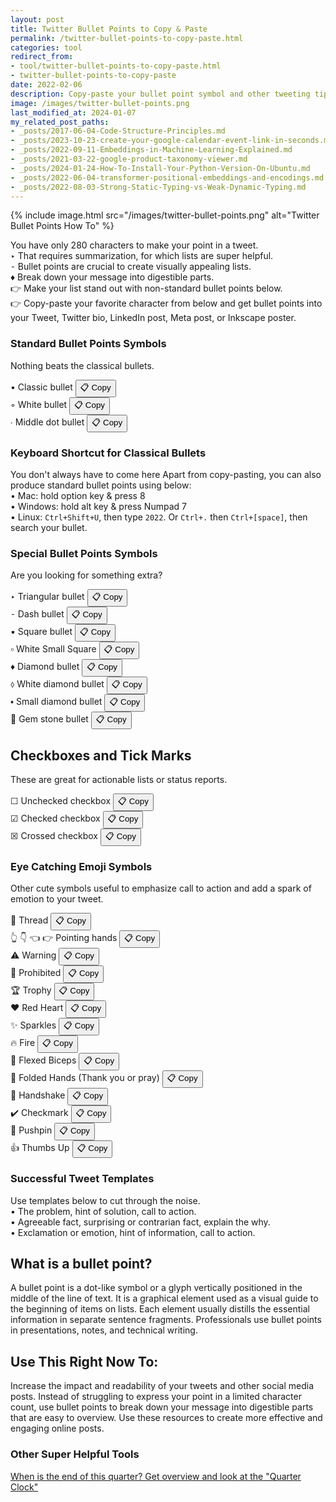 ```yaml
---
layout: post
title: Twitter Bullet Points to Copy & Paste
permalink: /twitter-bullet-points-to-copy-paste.html
categories: tool
redirect_from:
- tool/twitter-bullet-points-to-copy-paste.html
- twitter-bullet-points-to-copy-paste
date: 2022-02-06
description: Copy-paste your bullet point symbol and other tweeting tips and emojis. Usable also for LinkedIn, Meta, Inkscape ...
image: /images/twitter-bullet-points.png
last_modified_at: 2024-01-07
my_related_post_paths:
- _posts/2017-06-04-Code-Structure-Principles.md
- _posts/2023-10-23-create-your-google-calendar-event-link-in-seconds.md
- _posts/2022-09-11-Embeddings-in-Machine-Learning-Explained.md
- _posts/2021-03-22-google-product-taxonomy-viewer.md
- _posts/2024-01-24-How-To-Install-Your-Python-Version-On-Ubuntu.md
- _posts/2022-06-04-transformer-positional-embeddings-and-encodings.md
- _posts/2022-08-03-Strong-Static-Typing-vs-Weak-Dynamic-Typing.md
---
```


{% include image.html src="/images/twitter-bullet-points.png" alt="Twitter Bullet Points How To" %}

You have only 280 characters to make your point in a tweet.<br/>
‣ That requires summarization, for which lists are super helpful. <br/>
⁃ Bullet points are crucial to create visually appealing lists.<br/>
♦ Break down your message into digestible parts.<br/>
👉 Make your list stand out with non-standard bullet points below.<br/>
👉 Copy-paste your favorite character from below and get bullet points into your Tweet, Twitter bio, LinkedIn post, Meta post, or Inkscape poster.


### Standard Bullet Points Symbols
Nothing beats the classical bullets.

• Classic bullet <button class="btn btn-outline-secondary btn-sm" type="button" onclick="copyToClipboard('•')">📋 Copy</button><br/>
◦ White bullet <button class="btn btn-outline-secondary btn-sm" type="button" onclick="copyToClipboard('◦')">📋 Copy</button><br/>
∙ Middle dot bullet <button class="btn btn-outline-secondary btn-sm" type="button" onclick="copyToClipboard('∙')">📋 Copy</button><br/>


### Keyboard Shortcut for Classical Bullets
You don't always have to come here
Apart from copy-pasting, you can also produce standard bullet points using below:<br/>
• Mac: hold option key & press 8<br/>
• Windows: hold alt key & press Numpad 7<br/>
• Linux: `Ctrl+Shift+U`, then type `2022`. Or `Ctrl+.` then `Ctrl+[space]`, then search your bullet.<br/>


### Special Bullet Points Symbols
Are you looking for something extra?

‣ Triangular bullet <button class="btn btn-outline-secondary btn-sm" type="button" onclick="copyToClipboard('‣')">📋 Copy</button><br/>
⁃ Dash bullet <button class="btn btn-outline-secondary btn-sm" type="button" onclick="copyToClipboard('⁃')">📋 Copy</button><br/>
▪ Square bullet <button class="btn btn-outline-secondary btn-sm" type="button" onclick="copyToClipboard('▪')">📋 Copy</button><br/>
▫ White Small Square <button class="btn btn-outline-secondary btn-sm" type="button" onclick="copyToClipboard('▫')">📋 Copy</button><br/>
♦ Diamond bullet <button class="btn btn-outline-secondary btn-sm" type="button" onclick="copyToClipboard('♦')">📋 Copy</button><br/>
⬨ White diamond bullet <button class="btn btn-outline-secondary btn-sm" type="button" onclick="copyToClipboard('⬨')">📋 Copy</button><br/>
⬩ Small diamond bullet <button class="btn btn-outline-secondary btn-sm" type="button" onclick="copyToClipboard('⬩')">📋 Copy</button><br/>
💎 Gem stone bullet <button class="btn btn-outline-secondary btn-sm" type="button" onclick="copyToClipboard('💎')">📋 Copy</button><br/>


## Checkboxes and Tick Marks
These are great for actionable lists or status reports.

☐ Unchecked checkbox <button class="btn btn-outline-secondary btn-sm" type="button" onclick="copyToClipboard('☐')">📋 Copy</button><br/>
☑ Checked checkbox <button class="btn btn-outline-secondary btn-sm" type="button" onclick="copyToClipboard('☑')">📋 Copy</button><br/>
☒ Crossed checkbox <button class="btn btn-outline-secondary btn-sm" type="button" onclick="copyToClipboard('☒')">📋 Copy</button><br/>

### Eye Catching Emoji Symbols
Other cute symbols useful to emphasize call to action and add a spark of emotion to your tweet.

🧵 Thread <button class="btn btn-outline-secondary btn-sm" type="button" onclick="copyToClipboard('🧵')">📋 Copy</button><br/>
👆 👇 👈 👉 Pointing hands <button class="btn btn-outline-secondary btn-sm" type="button" onclick="copyToClipboard('👆 👇 👈 👉')">📋 Copy</button><br/>
⚠️ Warning <button class="btn btn-outline-secondary btn-sm" type="button" onclick="copyToClipboard('⚠️')">📋 Copy</button><br/>
🚫 Prohibited <button class="btn btn-outline-secondary btn-sm" type="button" onclick="copyToClipboard('🚫')">📋 Copy</button><br/>
🏆 Trophy <button class="btn btn-outline-secondary btn-sm" type="button" onclick="copyToClipboard('🏆')">📋 Copy</button><br/>
❤️ Red Heart <button class="btn btn-outline-secondary btn-sm" type="button" onclick="copyToClipboard('❤️')">📋 Copy</button><br/>
✨ Sparkles <button class="btn btn-outline-secondary btn-sm" type="button" onclick="copyToClipboard('✨')">📋 Copy</button><br/>
🔥 Fire <button class="btn btn-outline-secondary btn-sm" type="button" onclick="copyToClipboard('🔥')">📋 Copy</button><br/>
💪 Flexed Biceps <button class="btn btn-outline-secondary btn-sm" type="button" onclick="copyToClipboard('💪')">📋 Copy</button><br/>
🙏 Folded Hands (Thank you or pray) <button class="btn btn-outline-secondary btn-sm" type="button" onclick="copyToClipboard('🙏')">📋 Copy</button><br/>
🤝 Handshake <button class="btn btn-outline-secondary btn-sm" type="button" onclick="copyToClipboard('🤝')">📋 Copy</button><br/>
✔️ Checkmark <button class="btn btn-outline-secondary btn-sm" type="button" onclick="copyToClipboard('✔️')">📋 Copy</button><br/>
📌 Pushpin <button class="btn btn-outline-secondary btn-sm" type="button" onclick="copyToClipboard('📌')">📋 Copy</button><br/>
👍 Thumbs Up <button class="btn btn-outline-secondary btn-sm" type="button" onclick="copyToClipboard('👍')">📋 Copy</button><br/>


### Successful Tweet Templates
Use templates below to cut through the noise.<br/>
• The problem, hint of solution, call to action.<br/>
• Agreeable fact, surprising or contrarian fact, explain the why.<br/>
• Exclamation or emotion, hint of information, call to action.<br/>

## What is a bullet point?

A bullet point is a dot-like symbol or a glyph vertically positioned in the middle of the line of text.
It is a graphical element used as a visual guide to the beginning of items on lists.
Each element usually distills the essential information in separate sentence fragments.
Professionals use bullet points in presentations, notes, and technical writing.


## Use This Right Now To:

Increase the impact and readability of your tweets and other social media posts. Instead of struggling to express your point in a limited character count, use bullet points to break down your message into digestible parts that are easy to overview. Use these resources to create more effective and engaging online posts.


### Other Super Helpful Tools
[When is the end of this quarter? Get overview and look at the "Quarter Clock"](/when-is-the-end-of-current-quarter.html)




<script>
async function copyToClipboard(text) {
    try {
        await navigator.clipboard.writeText(text);
        console.log('Text copied to clipboard');
    } catch (err) {
        console.log('Error in copying text: ', err);
    }
}
</script>